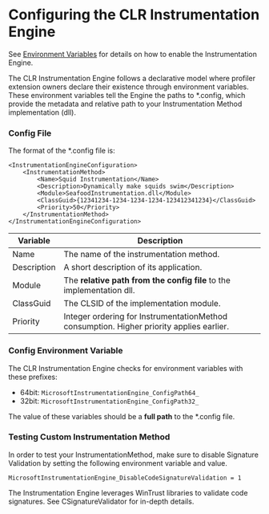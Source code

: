 # Configuring the CLR Instrumentation Engine

See [Environment Variables](environment_variables.md) for details on how to enable the Instrumentation Engine.

The CLR Instrumentation Engine follows a declarative model where profiler extension owners declare their existence through environment
variables. These environment variables tell the Engine the paths to *.config, which provide the metadata and relative path to your
Instrumentation Method implementation (dll).

### Config File

The format of the *.config file is:
```
<InstrumentationEngineConfiguration>
    <InstrumentationMethod>
        <Name>Squid Instrumentation</Name>
        <Description>Dynamically make squids swim</Description>
        <Module>SeafoodInstrumentation.dll</Module>
        <ClassGuid>{12341234-1234-1234-1234-123412341234}</ClassGuid>
        <Priority>50</Priority>
    </InstrumentationMethod>
</InstrumentationEngineConfiguration>
```

| Variable | Description |
|-|-|
Name|The name of the instrumentation method.
Description|A short description of its application.
Module|The **relative path from the config file** to the implementation dll.
ClassGuid|The CLSID of the implementation module.
Priority|Integer ordering for InstrumentationMethod consumption. Higher priority applies earlier.

### Config Environment Variable

The CLR Instrumentation Engine checks for environment variables with these prefixes:
* 64bit: `MicrosoftInstrumentationEngine_ConfigPath64_`
* 32bit: `MicrosoftInstrumentationEngine_ConfigPath32_`

The value of these variables should be a **full path** to the *.config file.

### Testing Custom Instrumentation Method

In order to test your InstrumentationMethod, make sure to disable Signature Validation by setting the following environment variable and value.

`MicrosoftInstrumentationEngine_DisableCodeSignatureValidation = 1`

The Instrumentation Engine leverages WinTrust libraries to validate code signatures. See CSignatureValidator for in-depth details.